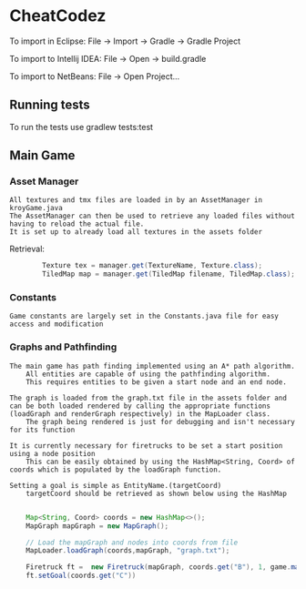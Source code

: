 # CheatCodez

To import in Eclipse: File -> Import -> Gradle -> Gradle Project

To import to Intellij IDEA: File -> Open -> build.gradle

To import to NetBeans: File -> Open Project...


## Running tests
To run the tests use gradlew tests:test

## Main Game

### Asset Manager
    All textures and tmx files are loaded in by an AssetManager in kroyGame.java
    The AssetManager can then be used to retrieve any loaded files without having to reload the actual file.
    It is set up to already load all textures in the assets folder

Retrieval:
```Java
        Texture tex = manager.get(TextureName, Texture.class);
        TiledMap map = manager.get(TiledMap filename, TiledMap.class);
```

### Constants
    Game constants are largely set in the Constants.java file for easy access and modification

### Graphs and Pathfinding
    The main game has path finding implemented using an A* path algorithm. 
        All entities are capable of using the pathfinding algorithm. 
        This requires entities to be given a start node and an end node.

    The graph is loaded from the graph.txt file in the assets folder and can be both loaded rendered by calling the appropriate functions (loadGraph and renderGraph respectively) in the MapLoader class. 
        The graph being rendered is just for debugging and isn't necessary for its function
    
    It is currently necessary for firetrucks to be set a start position using a node position
        This can be easily obtained by using the HashMap<String, Coord> of coords which is populated by the loadGraph function. 

    Setting a goal is simple as EntityName.(targetCoord)
        targetCoord should be retrieved as shown below using the HashMap



```Java

    Map<String, Coord> coords = new HashMap<>();
    MapGraph mapGraph = new MapGraph();

    // Load the mapGraph and nodes into coords from file
    MapLoader.loadGraph(coords,mapGraph, "graph.txt");

    Firetruck ft =  new Firetruck(mapGraph, coords.get("B"), 1, game.manager);
    ft.setGoal(coords.get("C"))

```

    
        